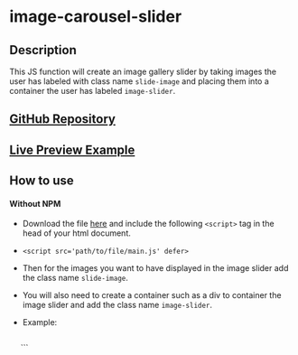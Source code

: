 # image-carousel-slider

## Description

This JS function will create an image gallery slider by taking images the user has labeled with class name `slide-image` and placing them into a container the user has labeled `image-slider`.

## [ GitHub Repository ](https://github.com/palmerusaf/image-carousel-slider)

## [Live Preview Example](https://palmerusaf.github.io/image-carousel-slider)

## How to use

#### Without NPM

- Download the file [here](https://raw.githubusercontent.com/palmerusaf/image-carousel-slider/main/dist/main.js) and include the following `<script>` tag in the head of your html document.

- `<script src='path/to/file/main.js' defer>`
- Then for the images you want to have displayed in the image slider add the class name `slide-image`.
- You will also need to create a container such as a div to container the image slider and add the class name `image-slider`.
- Example:
  ```
<div class="image-slider"></div>
<img src="./path/to/pic1.jpg" alt="" class="slide-image" />
<img src="./path/to/pic2.jpg" alt="" class="slide-image" />
<img src="./path/to/pic3.jpg" alt="" class="slide-image" />
<img src="./path/to/pic4.jpg" alt="" class="slide-image" />
<img src="./path/to/pic5.jpg" alt="" class="slide-image" />
  ```

